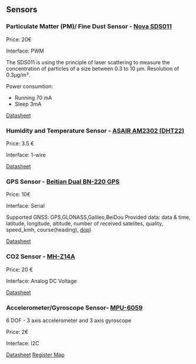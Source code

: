 ## Sensors

### Particulate Matter (PM)/ Fine Dust Sensor - [Nova SDS011](https://www.banggood.com/Geekcreit-Nova-PM-Sensor-SDS011-High-Precision-Laser-PM2_5-Air-Quality-Detection-Sensor-Module-Tester-p-1144246.html?rmmds=search&cur_warehouse=CN)

Price: 20€

Interface: PWM


The SDS011 is using the principle of laser scattering to measure the concentration of particles of a size between 0.3 to 10 µm.
Resolution of 0.3µg/m³.

Power consumtion:
  - Running 70 mA
  - Sleep 3mA

[Datasheet](https://cdn-reichelt.de/documents/datenblatt/X200/SDS011-DATASHEET.pdf)



### Humidity and Temperature Sensor - [ASAIR AM2302 (DHT22)](https://www.banggood.com/AM2302-DHT22-Temperature-And-Humidity-Sensor-Module-For-Arduino-SCM-p-937403.html?rmmds=detail-top-buytogether-auto&cur_warehouse=CN)
Price: 3.5 €

Interface: 1-wire

[Datasheet](https://cdn-shop.adafruit.com/datasheets/Digital+humidity+and+temperature+sensor+AM2302.pdf)


### GPS Sensor - [Beitian Dual BN-220 GPS](https://www.banggood.com/Beitian-Dual-BN-220-GPS-GLONASS-Antenna-Module-TTL-Level-RC-Drone-Airplane-p-1208588.html?rmmds=search&cur_warehouse=CN)

Price: 10€

Interface: Serial

Supported GNSS: GPS,GLONASS,Galileo,BeiDou
Provided data: data & time, latitude, longitude, altitude, number of received satelites, quality, speed_kmh, course(heading), [dop](https://gisgeography.com/gps-accuracy-hdop-pdop-gdop-multipath/))

[Datasheet](https://files.banggood.com/2016/11/BN-220%20GPS+Antenna%20datasheet.pdf)


### CO2 Sensor - [MH-Z14A](https://www.banggood.com/NDIR-CO2-Sensor-MH-Z14A-PWM-NDIR-Infrared-Carbon-Dioxide-Sensor-Module-Serial-Port-0-5000PPM-Controller-p-1248270.html?rmmds=search&cur_warehouse=CN)

Price: 20 €

Interface: Analog DC Voltage

[Datasheet](http://myosuploads3.banggood.com/products/20190729/20190729034710mh-z14co2.pdf)


### Accelerometer/Gyroscope Sensor- [MPU-6059](https://www.banggood.com/6DOF-MPU-6050-3-Axis-Gyro-With-Accelerometer-Sensor-Module-For-Arduino-p-80862.html?rmmds=detail-top-buytogether-auto&cur_warehouse=CN)
6 DOF - 3 axis accelerometer and 3 axis gyroscope

Price: 2€

Interface: I2C

[Datasheet](https://www.invensense.com/wp-content/uploads/2015/02/MPU-6000-Datasheet1.pdf)
[Register Map](https://www.invensense.com/wp-content/uploads/2015/02/MPU-6000-Register-Map1.pdf)
